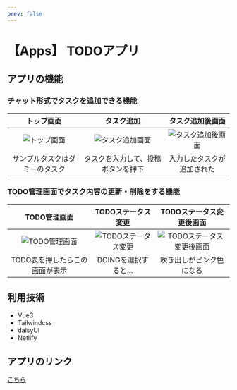 ```yaml
---
prev: false
---
```


# 【Apps】 TODOアプリ

## アプリの機能  
### チャット形式でタスクを追加できる機能
|トップ画面|タスク追加|タスク追加後画面|
|:---:|:---:|:---:|
|![トップ画面](/images/top.png)|![タスク追加画面](/images/create-todo.png)|![タスク追加後画面](/images/result-create-todo.png)|
|サンプルタスクはダミーのタスク|タスクを入力して、投稿ボタンを押下|入力したタスクが追加された|

### TODO管理画面でタスク内容の更新・削除をする機能 
|TODO管理画面|TODOステータス変更|TODOステータス変更後画面|
|:---:|:---:|:---:|
|![TODO管理画面](/images/edit-todo.png)|![TODOステータス変更](/images/todo-version.png)|![TODOステータス変更後画面](/images/result-edit-todo.png)|
|TODO表を押したらこの画面が表示|DOINGを選択すると…|吹き出しがピンク色になる|

## 利用技術  
*  Vue3
*  Tailwindcss
*  daisyUI
*  Netlify

## アプリのリンク
[こちら](https://chotchat.netlify.app/)

